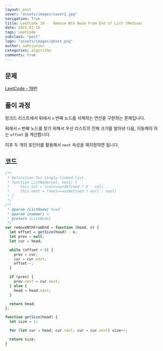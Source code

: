 ```yaml
---
layout: post
cover: "assets/images/cover2.jpg"
navigation: True
title: LeetCode 19 -  Remove Nth Node From End of List (Medium)
date: 2021-01-16
tags: LeetCode
subclass: "post"
logo: "assets/images/ghost.png"
author: sohnjunior
categories: algorithm
comments: true
---
```


## 문제

[LeetCode - 19번](https://leetcode.com/problems/remove-nth-node-from-end-of-list/)

## 풀이 과정

링크드 리스트에서 뒤에서 `n` 번째 노드를 삭제하는 연산을 구현하는 문제입니다.

뒤에서 `n` 번째 노드를 찾기 위해서 우선 리스트의 전체 크기를 알아낸 다음, 이동해야 하는 `offset` 을 계산합니다.

이후 두 개의 포인터를 활용해서 `next` 속성을 재지정하면 됩니다.

## 코드

```javascript
/**
 * Definition for singly-linked list.
 * function ListNode(val, next) {
 *     this.val = (val===undefined ? 0 : val)
 *     this.next = (next===undefined ? null : next)
 * }
 */
/**
 * @param {ListNode} head
 * @param {number} n
 * @return {ListNode}
 */
var removeNthFromEnd = function (head, n) {
  let offset = getSize(head) - n;
  let prev = null;
  let cur = head;

  while (offset > 0) {
    prev = cur;
    cur = cur.next;
    offset--;
  }

  if (prev) {
    prev.next = cur.next;
  } else {
    head = head.next;
  }

  return head;
};

function getSize(head) {
  let size = 1;

  for (let cur = head; cur.next; cur = cur.next) size++;

  return size;
}
```
